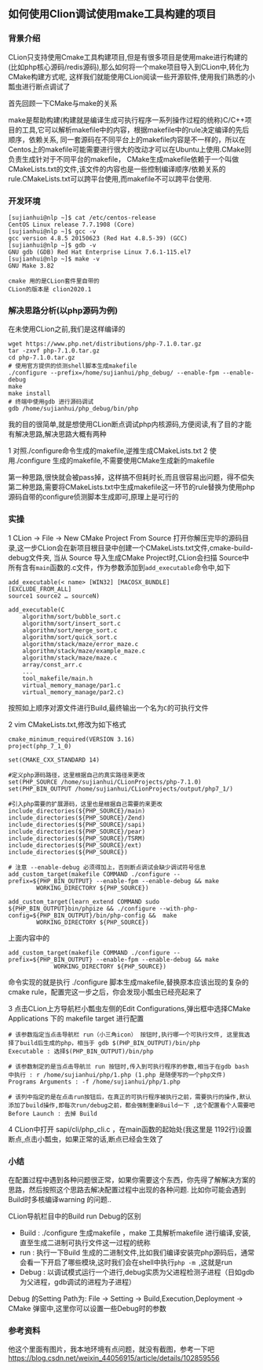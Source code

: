 ## 如何使用Clion调试使用make工具构建的项目

### 背景介绍 

CLion只支持使用Cmake工具构建项目,但是有很多项目是使用make进行构建的(比如php核心源码/redis源码),那么如何将一个make项目导入到CLion中,转化为CMake构建方式呢,
这样我们就能使用CLion阅读一些开源软件,使用我们熟悉的小瓢虫进行断点调试了

首先回顾一下CMake与make的关系

make是帮助构建(构建就是编译生成可执行程序一系列操作过程的统称)C/C++项目的工具,它可以解析makefile中的内容，根据makefile中的rule决定编译的先后顺序，依赖关系,
同一套源码在不同平台上的makefile内容是不一样的，所以在Centos上的makefile可能需要进行很大的改动才可以在Ubuntu上使用.CMake则负责生成针对于不同平台的makefile，
CMake生成makefile依赖于一个叫做CMakeLists.txt的文件,该文件的内容也是一些控制编译顺序/依赖关系的rule.CMakeLists.txt可以跨平台使用,而makefile不可以跨平台使用.

### 开发环境

	[sujianhui@nlp ~]$ cat /etc/centos-release
	CentOS Linux release 7.7.1908 (Core)
	[sujianhui@nlp ~]$ gcc -v
	gcc version 4.8.5 20150623 (Red Hat 4.8.5-39) (GCC)
	[sujianhui@nlp ~]$ gdb -v
	GNU gdb (GDB) Red Hat Enterprise Linux 7.6.1-115.el7
	[sujianhui@nlp ~]$ make -v
	GNU Make 3.82

	cmake 用的是CLion套件里自带的
	CLion的版本是 clion2020.1
	

### 解决思路分析(以php源码为例)

在未使用CLion之前,我们是这样编译的

	wget https://www.php.net/distributions/php-7.1.0.tar.gz
	tar -zxvf php-7.1.0.tar.gz
	cd php-7.1.0.tar.gz
	# 使用官方提供的侦测shell脚本生成makefile
	./configure --prefix=/home/sujianhui/php_debug/ --enable-fpm --enable-debug  
	make 
	make install 
	# 终端中使用gdb 进行源码调试
	gdb /home/sujianhui/php_debug/bin/php 

我的目的很简单,就是想使用CLion断点调试php内核源码,方便阅读,有了目的才能有解决思路,解决思路大概有两种

1 对照./configure命令生成的makefile,逆推生成CMakeLists.txt
2 使用./configure 生成的makefile,不需要使用CMake生成新的makefile

第一种思路,很快就会被pass掉，这样搞不但耗时长,而且很容易出问题，得不偿失
第二种思路,需要将CMakeLists.txt中生成makefile这一环节的rule替换为使用php源码自带的configure侦测脚本生成即可,原理上是可行的


### 实操

1 CLion -> File -> New CMake Project From Source 打开你解压完毕的源码目录,这一步CLion会在新项目根目录中创建一个CMakeLists.txt文件,cmake-build-debug文件夹,
当从 Source 导入生成CMake Project时,CLion会扫描 Source中所有含有`main`函数的.c文件，作为参数添加到`add_executable`命令中,如下

    add_executable(< name> [WIN32] [MACOSX_BUNDLE]
    [EXCLUDE_FROM_ALL]
    source1 source2 … sourceN)

    add_executable(C
        algorithm/sort/bubble_sort.c
        algorithm/sort/insert_sort.c
        algorithm/sort/merge_sort.c
        algorithm/sort/quick_sort.c
        algorithm/stack/maze/error_maze.c
        algorithm/stack/maze/example_maze.c
        algorithm/stack/maze/maze.c
        array/const_arr.c
        ...
        tool_makefile/main.h
        virtual_memory_manage/par1.c
        virtual_memory_manage/par2.c)

按照如上顺序对源文件进行Build,最终输出一个名为`C`的可执行文件

2 vim CMakeLists.txt,修改为如下格式

	cmake_minimum_required(VERSION 3.16)
	project(php_7_1_0)

	set(CMAKE_CXX_STANDARD 14)

	#定义php源码路径，这里根据自己的真实路径来更改
	set(PHP_SOURCE /home/sujianhui/CLionProjects/php-7.1.0)
	set(PHP_BIN_OUTPUT /home/sujianhui/CLionProjects/output/php7_1/)

	#引入php需要的扩展源码，这里也是根据自己需要的来更改
	include_directories(${PHP_SOURCE}/main)
	include_directories(${PHP_SOURCE}/Zend)
	include_directories(${PHP_SOURCE}/sapi)
	include_directories(${PHP_SOURCE}/pear)
	include_directories(${PHP_SOURCE}/TSRM)
	include_directories(${PHP_SOURCE}/ext)
	include_directories(${PHP_SOURCE})
	
	# 注意 --enable-debug 必须得加上，否则断点调试会缺少调试符号信息
	add_custom_target(makefile COMMAND ./configure --prefix=${PHP_BIN_OUTPUT} --enable-fpm --enable-debug && make 
        	WORKING_DIRECTORY ${PHP_SOURCE})

	add_custom_target(learn_extend COMMAND sudo ${PHP_BIN_OUTPUT}bin/phpize && ./configure --with-php-config=${PHP_BIN_OUTPUT}/bin/php-config &&  make
        	WORKING_DIRECTORY ${PHP_SOURCE})

上面内容中的

	add_custom_target(makefile COMMAND ./configure --prefix=${PHP_BIN_OUTPUT} --enable-fpm --enable-debug && make
                 WORKING_DIRECTORY ${PHP_SOURCE})

命令实现的就是执行 ./configure 脚本生成makefile,替换原本应该出现的复杂的cmake rule，配置完这一步之后，你会发现小瓢虫已经亮起来了

3 点击CLion上方导航栏小瓢虫左侧的Edit Configurations,弹出框中选择CMake Applications 下的 makefile target 进行配置
	
	# 该参数指定当点击导航栏 run（小三角icon） 按钮时,执行哪一个可执行文件, 这里我选择了build后生成的php，相当于 gdb $(PHP_BIN_OUTPUT)/bin/php
	Executable : 选择$(PHP_BIN_OUTPUT)/bin/php                       
	
	# 该参数制定的是当点击导航兰 run 按钮时,传入到可执行程序的参数,相当于在gdb bash 中执行 : r /home/sujianhui/php/1.php (1.php 是随便写的一个php文件)
	Programs Arguments : -f /home/sujianhui/php/1.php 

	# 该列中指定的是在点击run按钮后，在真正的可执行程序被执行之前，需要执行的操作,默认添加了build操作,即每次run/debug之前，都会强制重新Build一下 ,这个配置看个人需要吧
	Before Launch : 去掉 Build 

4 CLion中打开 sapi/cli/php_cli.c ，在main函数的起始处(我这里是 1192行)设置断点,点击小瓢虫，如果正常的话,断点已经会生效了


### 小结

在配置过程中遇到各种问题很正常，如果你需要这个东西，你先得了解解决方案的思路，然后按照这个思路去解决配置过程中出现的各种问题.
比如你可能会遇到Build时多核编译warning 的问题..

CLion导航栏目中的Build run Debug的区别

 - Build  : ./configure 生成makefile ，make 工具解析makefile 进行编译,安装,直至生成二进制可执行文件这一过程的统称
 - run    : 执行一下Build 生成的二进制文件,比如我们编译安装完php源码后，通常会看一下开启了哪些模块,这时我们会在shell中执行`php -m `,这就是run
 - Debug  : 以调试模式运行一个进行,debug实质为父进程检测子进程（日如gdb为父进程，gdb调试的进程为子进程）

Debug 的Setting Path为: File -> Setting -> Build,Execution,Deployment -> CMake 弹窗中,这里你可以设置一些Debug时的参数

### 参考资料

他这个里面有图片，我本地环境有点问题，就没有截图，参考一下吧
https://blog.csdn.net/weixin_44056915/article/details/102859556



